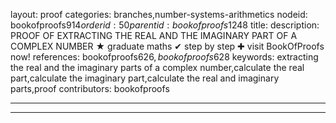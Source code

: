 layout: proof
categories: branches,number-systems-arithmetics
nodeid: bookofproofs$914
orderid: 50
parentid: bookofproofs$1248
title: 
description: PROOF OF EXTRACTING THE REAL AND THE IMAGINARY PART OF A COMPLEX NUMBER &#9733; graduate maths &#10004; step by step &#10010; visit BookOfProofs now!
references: bookofproofs$626,bookofproofs$628
keywords: extracting the real and the imaginary parts of a complex number,calculate the real part,calculate the imaginary part,calculate the real and imaginary parts,proof
contributors: bookofproofs

---


---

